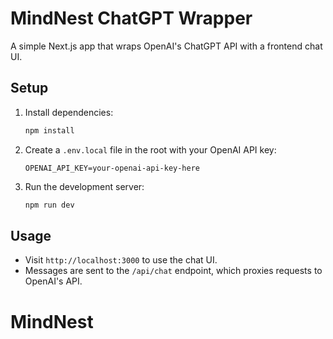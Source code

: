 # MindNest ChatGPT Wrapper

A simple Next.js app that wraps OpenAI's ChatGPT API with a frontend chat UI.

## Setup

1. Install dependencies:
   ```bash
   npm install
   ```
2. Create a `.env.local` file in the root with your OpenAI API key:
   ```env
   OPENAI_API_KEY=your-openai-api-key-here
   ```
3. Run the development server:
   ```bash
   npm run dev
   ```

## Usage

- Visit `http://localhost:3000` to use the chat UI.
- Messages are sent to the `/api/chat` endpoint, which proxies requests to OpenAI's API.
# MindNest
